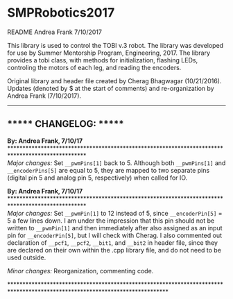 # SMPRobotics2017
README
Andrea Frank
7/10/2017

This library is used to control the TOBI v.3 robot. The library was developed for use by Summer
Mentorship Program, Engineering, 2017. The library provides a tobi class, with methods for 
initialization, flashing LEDs, controling the motors of each leg, and reading the encoders.

Original library and header file created by Cherag Bhagwagar (10/21/2016). Updates (denoted by $ at
the start of comments) and re-organization by Andrea Frank (7/10/2017). 

****
## ***** CHANGELOG: *****

<b>By: Andrea Frank, 7/10/17</b>	*************************************************************************************************\
<i>Major changes:</i> Set `__pwmPins[1]` back to 5. Although both `__pwmPins[1]` and `__encoderPins[5]` are equal to 5, they are mapped
to two separate pins (digital pin 5 and analog pin 5, respectively) when called for IO.

<b>By: Andrea Frank, 7/10/17</b>	*************************************************************************************************\
<i>Major changes:</i> Set `__pwmPin[1]` to 12 instead of 5, since `__encoderPin[5]` = 5 a few lines down. I am
under the impression that this pin should not be written to `__pwmPin[1]` and then immediately after
also assigned as an input pin for `__encoderPin[5]`, but I will check with Cherag. I also commented 
out declaration of `__pcf1`, `__pcf2`, `__bit1`, and `__bit2` in header file, since they are declared on
their own within the .cpp library file, and do not need to be used outside.

<i>Minor changes:</i> Reorganization, commenting code.

\****************************************************************************************************************************
